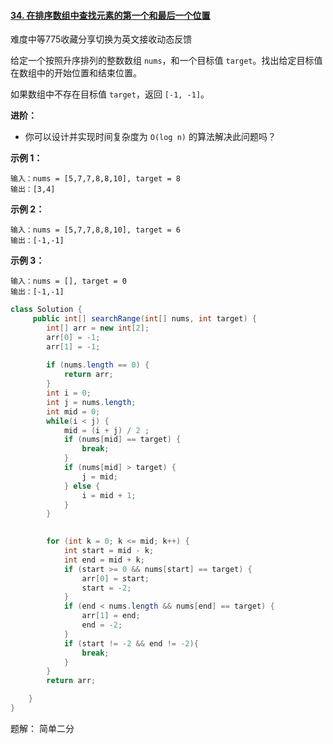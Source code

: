 #### [34. 在排序数组中查找元素的第一个和最后一个位置](https://leetcode-cn.com/problems/find-first-and-last-position-of-element-in-sorted-array/)

难度中等775收藏分享切换为英文接收动态反馈

给定一个按照升序排列的整数数组 `nums`，和一个目标值 `target`。找出给定目标值在数组中的开始位置和结束位置。

如果数组中不存在目标值 `target`，返回 `[-1, -1]`。

**进阶：**

- 你可以设计并实现时间复杂度为 `O(log n)` 的算法解决此问题吗？

 

**示例 1：**

```
输入：nums = [5,7,7,8,8,10], target = 8
输出：[3,4]
```

**示例 2：**

```
输入：nums = [5,7,7,8,8,10], target = 6
输出：[-1,-1]
```

**示例 3：**

```
输入：nums = [], target = 0
输出：[-1,-1]
```

```java
class Solution {
     public int[] searchRange(int[] nums, int target) {
        int[] arr = new int[2];
        arr[0] = -1;
        arr[1] = -1;
        
        if (nums.length == 0) {
            return arr;
        }
        int i = 0;
        int j = nums.length;
        int mid = 0;
        while(i < j) {
            mid = (i + j) / 2 ;
            if (nums[mid] == target) {
                break;
            }
            if (nums[mid] > target) {
                j = mid;
            } else {
                i = mid + 1;
            }
        }
        

        for (int k = 0; k <= mid; k++) {
            int start = mid - k;
            int end = mid + k;
            if (start >= 0 && nums[start] == target) {
                arr[0] = start;
                start = -2;
            }
            if (end < nums.length && nums[end] == target) {
                arr[1] = end;
                end = -2;
            }
            if (start != -2 && end != -2){
                break;
            }
        }
        return arr;

    }
}
```

题解： 简单二分

